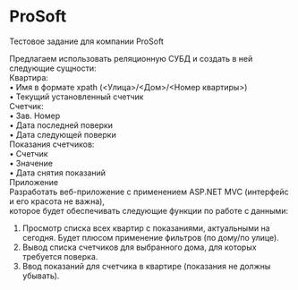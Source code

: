 # ProSoft  
Тестовое задание для компании ProSoft  
  
Предлагаем использовать реляционную СУБД и создать в ней следующие сущности:   
Квартира:   
• Имя в формате xpath (<Улица>/<Дом>/<Номер квартиры>)   
• Текущий установленный счетчик   
Счетчик:   
• Зав. Номер   
• Дата последней поверки   
• Дата следующей поверки   
Показания счетчиков:   
• Счетчик   
• Значение   
• Дата снятия показаний   
Приложение   
Разработать веб-приложение с применением ASP.NET MVC (интерфейс и его красота не важна),   
которое будет обеспечивать следующие функции по работе с данными:   
1. Просмотр списка всех квартир с показаниями, актуальными на сегодня. Будет плюсом применение фильтров (по дому/по улице).   
2. Вывод списка счетчиков для выбранного дома, для которых требуется поверка.   
3. Ввод показаний для счетчика в квартире (показания не должны убывать).  
